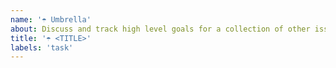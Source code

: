 ```yaml
---
name: '☂️ Umbrella'
about: Discuss and track high level goals for a collection of other issues. Should only be opened with prior discussion.
title: '☂️ <TITLE>'
labels: 'task'
---
```

